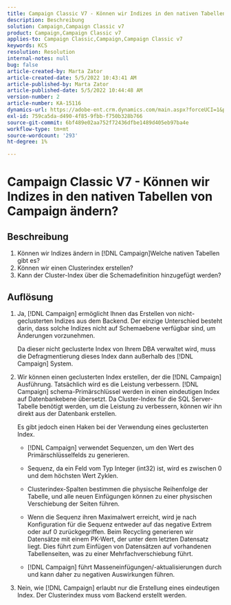 ```yaml
---
title: Campaign Classic V7 - Können wir Indizes in den nativen Tabellen von Campaign ändern?
description: Beschreibung
solution: Campaign,Campaign Classic v7
product: Campaign,Campaign Classic v7
applies-to: Campaign Classic,Campaign,Campaign Classic v7
keywords: KCS
resolution: Resolution
internal-notes: null
bug: false
article-created-by: Marta Zator
article-created-date: 5/5/2022 10:43:41 AM
article-published-by: Marta Zator
article-published-date: 5/5/2022 10:44:48 AM
version-number: 2
article-number: KA-15116
dynamics-url: https://adobe-ent.crm.dynamics.com/main.aspx?forceUCI=1&pagetype=entityrecord&etn=knowledgearticle&id=126c1838-60cc-ec11-a7b5-6045bd00dbbc
exl-id: 759ca5da-d490-4f85-9fbb-f750b328b766
source-git-commit: 6bf489e02aa752f72436dfbe1489d405eb97ba4e
workflow-type: tm+mt
source-wordcount: '293'
ht-degree: 1%

---
```


# Campaign Classic V7 - Können wir Indizes in den nativen Tabellen von Campaign ändern?

## Beschreibung

1. Können wir Indizes ändern in [!DNL Campaign]Welche nativen Tabellen gibt es?
1. Können wir einen Clusterindex erstellen?
1. Kann der Cluster-Index über die Schemadefinition hinzugefügt werden?

## Auflösung

1. Ja, [!DNL Campaign] ermöglicht Ihnen das Erstellen von nicht-geclusterten Indizes aus dem Backend. Der einzige Unterschied besteht darin, dass solche Indizes nicht auf Schemaebene verfügbar sind, um Änderungen vorzunehmen. 

   Da dieser nicht geclusterte Index von Ihrem DBA verwaltet wird, muss die Defragmentierung dieses Index dann außerhalb des [!DNL Campaign] System.

1. Wir können einen geclusterten Index erstellen, der die [!DNL Campaign] Ausführung. Tatsächlich wird es die Leistung verbessern. [!DNL Campaign] schema-Primärschlüssel werden in einen eindeutigen Index auf Datenbankebene übersetzt. Da Cluster-Index für die SQL Server-Tabelle benötigt werden, um die Leistung zu verbessern, können wir ihn direkt aus der Datenbank erstellen.

   Es gibt jedoch einen Haken bei der Verwendung eines geclusterten Index. 

   - [!DNL Campaign] verwendet Sequenzen, um den Wert des Primärschlüsselfelds zu generieren.

   - Sequenz, da ein Feld vom Typ Integer (int32) ist, wird es zwischen 0 und dem höchsten Wert Zyklen.

   - Clusterindex-Spalten bestimmen die physische Reihenfolge der Tabelle, und alle neuen Einfügungen können zu einer physischen Verschiebung der Seiten führen.

   - Wenn die Sequenz ihren Maximalwert erreicht, wird je nach Konfiguration für die Sequenz entweder auf das negative Extrem oder auf 0 zurückgegriffen. Beim Recycling generieren wir Datensätze mit einem PK-Wert, der unter dem letzten Datensatz liegt. Dies führt zum Einfügen von Datensätzen auf vorhandenen Tabellenseiten, was zu einer Mehrfachverschiebung führt. 

   - [!DNL Campaign] führt Masseneinfügungen/-aktualisierungen durch und kann daher zu negativen Auswirkungen führen.

1. Nein, wie [!DNL Campaign] erlaubt nur die Erstellung eines eindeutigen Index. Der Clusterindex muss vom Backend erstellt werden.
